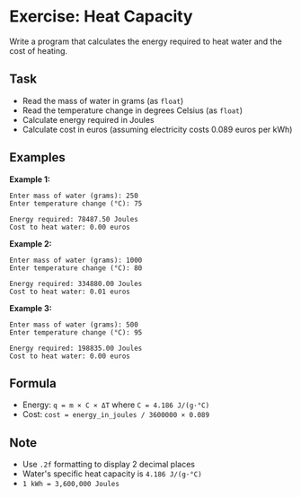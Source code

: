 # Exercise: Heat Capacity

Write a program that calculates the energy required to heat water and the cost of heating.

## Task

- Read the mass of water in grams (as `float`)
- Read the temperature change in degrees Celsius (as `float`)
- Calculate energy required in Joules
- Calculate cost in euros (assuming electricity costs 0.089 euros per kWh)

## Examples

**Example 1:**

```
Enter mass of water (grams): 250
Enter temperature change (°C): 75
```

```
Energy required: 78487.50 Joules
Cost to heat water: 0.00 euros
```

**Example 2:**

```
Enter mass of water (grams): 1000
Enter temperature change (°C): 80
```

```
Energy required: 334880.00 Joules
Cost to heat water: 0.01 euros
```

**Example 3:**

```
Enter mass of water (grams): 500
Enter temperature change (°C): 95
```

```
Energy required: 198835.00 Joules
Cost to heat water: 0.00 euros
```

## Formula

- Energy: `q = m × C × ΔT` where `C = 4.186 J/(g·°C)`
- Cost: `cost = energy_in_joules / 3600000 × 0.089`

## Note

- Use `.2f` formatting to display 2 decimal places
- Water's specific heat capacity is `4.186 J/(g·°C)`
- `1 kWh = 3,600,000 Joules`
